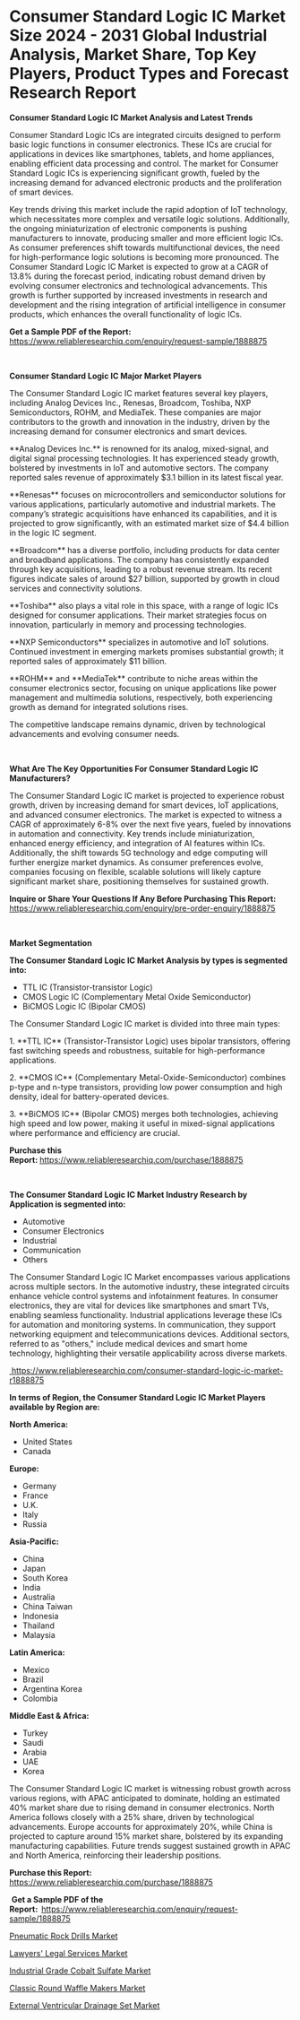 <p><h1>Consumer Standard Logic IC Market Size 2024 - 2031 Global Industrial Analysis, Market Share, Top Key Players, Product Types and Forecast Research Report</h1></p><p><strong>Consumer Standard Logic IC Market Analysis and Latest Trends</strong></p>
<p><p>Consumer Standard Logic ICs are integrated circuits designed to perform basic logic functions in consumer electronics. These ICs are crucial for applications in devices like smartphones, tablets, and home appliances, enabling efficient data processing and control. The market for Consumer Standard Logic ICs is experiencing significant growth, fueled by the increasing demand for advanced electronic products and the proliferation of smart devices.</p><p>Key trends driving this market include the rapid adoption of IoT technology, which necessitates more complex and versatile logic solutions. Additionally, the ongoing miniaturization of electronic components is pushing manufacturers to innovate, producing smaller and more efficient logic ICs. As consumer preferences shift towards multifunctional devices, the need for high-performance logic solutions is becoming more pronounced. The Consumer Standard Logic IC Market is expected to grow at a CAGR of 13.8% during the forecast period, indicating robust demand driven by evolving consumer electronics and technological advancements. This growth is further supported by increased investments in research and development and the rising integration of artificial intelligence in consumer products, which enhances the overall functionality of logic ICs.</p></p>
<p><strong>Get a Sample PDF of the Report:&nbsp;</strong> <a href="https://www.reliableresearchiq.com/enquiry/request-sample/1888875?utm_campaign=1088&utm_medium=2&utm_source=Github&utm_content=ia&utm_term=24102024&utm_id=consumer-standard-logic-ic">https://www.reliableresearchiq.com/enquiry/request-sample/1888875</a></p>
<p>&nbsp;</p>
<p><strong>Consumer Standard Logic IC Major Market Players</strong></p>
<p><p>The Consumer Standard Logic IC market features several key players, including Analog Devices Inc., Renesas, Broadcom, Toshiba, NXP Semiconductors, ROHM, and MediaTek. These companies are major contributors to the growth and innovation in the industry, driven by the increasing demand for consumer electronics and smart devices.</p><p>**Analog Devices Inc.** is renowned for its analog, mixed-signal, and digital signal processing technologies. It has experienced steady growth, bolstered by investments in IoT and automotive sectors. The company reported sales revenue of approximately $3.1 billion in its latest fiscal year.</p><p>**Renesas** focuses on microcontrollers and semiconductor solutions for various applications, particularly automotive and industrial markets. The company’s strategic acquisitions have enhanced its capabilities, and it is projected to grow significantly, with an estimated market size of $4.4 billion in the logic IC segment.</p><p>**Broadcom** has a diverse portfolio, including products for data center and broadband applications. The company has consistently expanded through key acquisitions, leading to a robust revenue stream. Its recent figures indicate sales of around $27 billion, supported by growth in cloud services and connectivity solutions.</p><p>**Toshiba** also plays a vital role in this space, with a range of logic ICs designed for consumer applications. Their market strategies focus on innovation, particularly in memory and processing technologies. </p><p>**NXP Semiconductors** specializes in automotive and IoT solutions. Continued investment in emerging markets promises substantial growth; it reported sales of approximately $11 billion.</p><p>**ROHM** and **MediaTek** contribute to niche areas within the consumer electronics sector, focusing on unique applications like power management and multimedia solutions, respectively, both experiencing growth as demand for integrated solutions rises.</p><p>The competitive landscape remains dynamic, driven by technological advancements and evolving consumer needs.</p></p>
<p>&nbsp;</p>
<p><strong>What Are The Key Opportunities For Consumer Standard Logic IC Manufacturers?</strong></p>
<p><p>The Consumer Standard Logic IC market is projected to experience robust growth, driven by increasing demand for smart devices, IoT applications, and advanced consumer electronics. The market is expected to witness a CAGR of approximately 6-8% over the next five years, fueled by innovations in automation and connectivity. Key trends include miniaturization, enhanced energy efficiency, and integration of AI features within ICs. Additionally, the shift towards 5G technology and edge computing will further energize market dynamics. As consumer preferences evolve, companies focusing on flexible, scalable solutions will likely capture significant market share, positioning themselves for sustained growth.</p></p>
<p><strong>Inquire or Share Your Questions If Any Before Purchasing This Report:</strong> <a href="https://www.reliableresearchiq.com/enquiry/pre-order-enquiry/1888875?utm_campaign=1088&utm_medium=2&utm_source=Github&utm_content=ia&utm_term=24102024&utm_id=consumer-standard-logic-ic">https://www.reliableresearchiq.com/enquiry/pre-order-enquiry/1888875</a></p>
<p>&nbsp;</p>
<p><strong>Market Segmentation</strong></p>
<p><strong>The Consumer Standard Logic IC Market Analysis by types is segmented into:</strong></p>
<p><ul><li>TTL IC (Transistor-transistor Logic)</li><li>CMOS Logic IC (Complementary Metal Oxide Semiconductor)</li><li>BiCMOS Logic IC (Bipolar CMOS)</li></ul></p>
<p><p>The Consumer Standard Logic IC market is divided into three main types: </p><p>1. **TTL IC** (Transistor-Transistor Logic) uses bipolar transistors, offering fast switching speeds and robustness, suitable for high-performance applications. </p><p>2. **CMOS IC** (Complementary Metal-Oxide-Semiconductor) combines p-type and n-type transistors, providing low power consumption and high density, ideal for battery-operated devices. </p><p>3. **BiCMOS IC** (Bipolar CMOS) merges both technologies, achieving high speed and low power, making it useful in mixed-signal applications where performance and efficiency are crucial.</p></p>
<p><strong>Purchase this Report:&nbsp;</strong><a href="https://www.reliableresearchiq.com/purchase/1888875?utm_campaign=1088&utm_medium=2&utm_source=Github&utm_content=ia&utm_term=24102024&utm_id=consumer-standard-logic-ic">https://www.reliableresearchiq.com/purchase/1888875</a></p>
<p>&nbsp;</p>
<p><strong>The Consumer Standard Logic IC Market Industry Research by Application is segmented into:</strong></p>
<p><ul><li>Automotive</li><li>Consumer Electronics</li><li>Industrial</li><li>Communication</li><li>Others</li></ul></p>
<p><p>The Consumer Standard Logic IC Market encompasses various applications across multiple sectors. In the automotive industry, these integrated circuits enhance vehicle control systems and infotainment features. In consumer electronics, they are vital for devices like smartphones and smart TVs, enabling seamless functionality. Industrial applications leverage these ICs for automation and monitoring systems. In communication, they support networking equipment and telecommunications devices. Additional sectors, referred to as "others," include medical devices and smart home technology, highlighting their versatile applicability across diverse markets.</p></p>
<p><a href="https://www.reliableresearchiq.com/consumer-standard-logic-ic-market-r1888875?utm_campaign=1088&utm_medium=2&utm_source=Github&utm_content=ia&utm_term=24102024&utm_id=consumer-standard-logic-ic">&nbsp;https://www.reliableresearchiq.com/consumer-standard-logic-ic-market-r1888875</a></p>
<p><strong>In terms of Region, the Consumer Standard Logic IC Market Players available by Region are:</strong></p>
<p>
    <p> <strong> North America: </strong>
        <ul>
            <li>United States</li>
            <li>Canada</li>
        </ul>
        </p> 
    <p> <strong> Europe: </strong>
        <ul>
            <li>Germany</li>
            <li>France</li>
            <li>U.K.</li>
            <li>Italy</li>
            <li>Russia</li>
        </ul>
        </p> 
    <p> <strong> Asia-Pacific: </strong>
        <ul>
            <li>China</li>
            <li>Japan</li>
            <li>South Korea</li>
            <li>India</li>
            <li>Australia</li>
            <li>China Taiwan</li>
            <li>Indonesia</li>
            <li>Thailand</li>
            <li>Malaysia</li>
        </ul>
        </p> 
    <p> <strong> Latin America: </strong>
        <ul>
            <li>Mexico</li>
            <li>Brazil</li>
            <li>Argentina Korea</li>
            <li>Colombia</li>
        </ul>
        </p> 
    <p> <strong> Middle East & Africa: </strong>
        <ul>
            <li>Turkey</li>
            <li>Saudi</li>
            <li>Arabia</li>
            <li>UAE</li>
            <li>Korea</li>
        </ul>
    </p>
    </p>
<p><p>The Consumer Standard Logic IC market is witnessing robust growth across various regions, with APAC anticipated to dominate, holding an estimated 40% market share due to rising demand in consumer electronics. North America follows closely with a 25% share, driven by technological advancements. Europe accounts for approximately 20%, while China is projected to capture around 15% market share, bolstered by its expanding manufacturing capabilities. Future trends suggest sustained growth in APAC and North America, reinforcing their leadership positions.</p></p>
<p><strong>Purchase this Report: </strong><a href="https://www.reliableresearchiq.com/purchase/1888875?utm_campaign=1088&utm_medium=2&utm_source=Github&utm_content=ia&utm_term=24102024&utm_id=consumer-standard-logic-ic">https://www.reliableresearchiq.com/purchase/1888875</a></p>
<p>&nbsp;<strong>Get a Sample PDF of the Report:&nbsp;&nbsp;</strong><a href="https://www.reliableresearchiq.com/enquiry/request-sample/1888875?utm_campaign=1088&utm_medium=2&utm_source=Github&utm_content=ia&utm_term=24102024&utm_id=consumer-standard-logic-ic">https://www.reliableresearchiq.com/enquiry/request-sample/1888875</a></p>
<p><strong></strong></p>
<p><p><a href="https://issuu.com/reportprime-2/docs/pneumatic-rock-drills-market-size-2_d38c74e8acfc75?utm_campaign=1088&utm_medium=2&utm_source=Github&utm_content=ia&utm_term=24102024&utm_id=consumer-standard-logic-ic">Pneumatic Rock Drills Market</a></p><p><a href="https://github.com/benjigwozdzus/Market-Research-Report-List-1/blob/main/lawyers-legal-services-market.md?utm_campaign=1088&utm_medium=2&utm_source=Github&utm_content=ia&utm_term=24102024&utm_id=consumer-standard-logic-ic">Lawyers' Legal Services Market</a></p><p><a href="https://www.linkedin.com/pulse/industrial-grade-cobalt-sulfate-market-share-size-trends-44kzc?utm_campaign=1088&utm_medium=2&utm_source=Github&utm_content=ia&utm_term=24102024&utm_id=consumer-standard-logic-ic">Industrial Grade Cobalt Sulfate Market</a></p><p><a href="https://www.linkedin.com/pulse/evolution-classic-round-waffle-makers-market-key-shifts-from-2024-4r4je?utm_campaign=1088&utm_medium=2&utm_source=Github&utm_content=ia&utm_term=24102024&utm_id=consumer-standard-logic-ic">Classic Round Waffle Makers Market</a></p><p><a href="https://github.com/vitacbq/Market-Research-Report-List-1/blob/main/external-ventricular-drainage-set-market.md?utm_campaign=1088&utm_medium=2&utm_source=Github&utm_content=ia&utm_term=24102024&utm_id=consumer-standard-logic-ic">External Ventricular Drainage Set Market</a></p></p>
